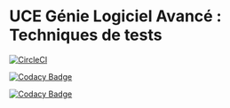 # UCE Génie Logiciel Avancé : Techniques de tests

[![CircleCI](https://circleci.com/gh/sabriBoussetha/ceri-m1-test.svg?style=svg)](https://circleci.com/gh/sabriBoussetha/ceri-m1-test)

[![Codacy Badge](https://api.codacy.com/project/badge/Grade/a65756b611dd47b0ad0952fd9ba44fda)](https://www.codacy.com/app/sabriBoussetha/ceri-m1-test?utm_source=github.com&amp;utm_medium=referral&amp;utm_content=sabriBoussetha/ceri-m1-test&amp;utm_campaign=Badge_Grade)

[![Codacy Badge](https://api.codacy.com/project/badge/Coverage/d661323e496140c68f8a7a279ba2efc6)](https://www.codacy.com/app/sabriBoussetha/ceri-m1-test?utm_source=github.com&utm_medium=referral&utm_content=sabriBoussetha/ceri-m1-test&utm_campaign=Badge_Coverage)
